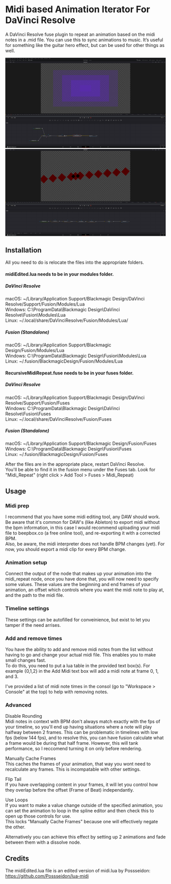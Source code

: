 # Midi based Animation Iterator For DaVinci Resolve

A DaVinci Resolve fuse plugin to repeat an animation based on the midi notes in a .mid file. You can use this to sync animations to music. It’s useful for something like the guitar hero effect, but can be used for other things as well. 

![meow](Images/Example2)
![meow](Images/Example1)

## Installation 

All you need to do is relocate the files into the appropriate folders. 

#### midiEdited.lua needs to be in your modules folder.
##### DaVinci Resolve
macOS:    ~/Library/Application Support/Blackmagic Design/DaVinci Resolve/Support/Fusion/Modules/Lua <br />
Windows:  C:\ProgramData\Blackmagic Design\DaVinci Resolve\Fusion\Modules\Lua <br />
Linux:    ~/.local/share/DaVinciResolve/Fusion/Modules/Lua/ <br />
##### Fusion (Standalone)
macOS:    ~/Library/Application Support/Blackmagic Design/Fusion/Modules/Lua <br />
Windows:  C:\ProgramData\Blackmagic Design\Fusion\Modules\Lua <br />
Linux:    ~/.fusion/BlackmagicDesign/Fusion/Modules/Lua <br />

#### RecursiveMidiRepeat.fuse needs to be in your fuses folder.
##### DaVinci Resolve
macOS:    ~/Library/Application Support/Blackmagic Design/DaVinci Resolve/Support/Fusion/Fuses <br />
Windows:  C:\ProgramData\Blackmagic Design\DaVinci Resolve\Fusion\Fuses <br />
Linux:    ~/.local/share/DaVinciResolve/Fusion/Fuses <br />
##### Fusion (Standalone)
macOS:    ~/Library/Application Support/Blackmagic Design/Fusion/Fuses <br />
Windows:  C:\ProgramData\Blackmagic Design\Fusion\Fuses <br />
Linux:    ~/.fusion/BlackmagicDesign/Fusion/Fuses <br />

After the files are in the appropriate place, restart DaVinci Resolve. <br />
You'll be able to find it in the fusion menu under the Fuses tab. Look for "Midi_Repeat" (right click > Add Tool > Fuses > Midi_Repeat)

## Usage

### Midi prep

I recommend that you have some midi editing tool, any DAW should work. Be aware that it's common for DAW's (like Ableton) to export midi without the bpm information, in this case I would recommend uploading your midi file to beepbox.co (a free online tool), and re-exporting it with a corrected BPM. <br />
Also, be aware, the midi interpreter does not handle BPM changes (yet). For now, you should export a midi clip for every BPM change. 

### Animation setup

Connect the output of the node that makes up your animation into the midi_repeat node, once you have done that, you will now need to specify some values. These values are the beginning and end frames of your animation, an offset which controls where you want the midi note to play at, and the path to the midi file.

### Timeline settings

These settings can be autofilled for conveinience, but exist to let you tamper if the need arrises.

### Add and remove times

You have the ability to add and remove midi notes from the list without having to go and change your actual midi file. This enables you to make small changes fast. <br />
To do this, you need to put a lua table in the provided text box(s). For example {0,1,2} in the Add Midi text box will add a midi note at frame 0, 1, and 3.

I've provided a list of midi note times in the consol (go to "Workspace > Console" at the top) to help with removing notes.

### Advanced

Disable Rounding <br />
Midi notes in context with BPM don't always match exactly with the fps of your timeline, so you'll end up having situations where a note will play halfway between 2 frames. This can be problematic in timelines with low fps (below 144 fps), and to resolve this, you can have fusion calculate what a frame would be during that half frame. However, this will tank performance, so I reccomend turning it on only before rendering.

Manually Cache Frames <br />
This caches the frames of your animation, that way you wont need to recalculate any frames. This is incompatable with other settings. 

Flip Tail <br />
If you have overlapping content in your frames, it will let you control how they overlap before the offset (Frame of Beat) independantly.

Use Loops <br />
If you want to make a value change outside of the specified animation, you can set the animation to loop in the spline editor and then check this to open up those controls for use. <br />
This locks "Manually Cache Frames" because one will effectively negate the other. 

Alternatively you can achieve this effect by setting up 2 animations and fade between them with a dissolve node.

## Credits

The midiEdited.lua file is an edited version of midi.lua by Possseidon: https://github.com/Possseidon/lua-midi

